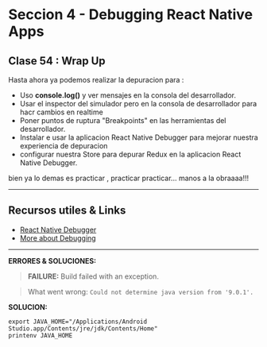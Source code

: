 # Seccion 4 - Debugging React Native Apps
## **Clase 54 :**  Wrap Up

Hasta ahora ya podemos realizar la depuracion para :

* Uso **console.log()** y ver mensajes en la consola del desarrollador.
* Usar el inspector del simulador pero en la consola de desarrollador para hacr cambios en realtime
* Poner puntos de ruptura "Breakpoints" en las herramientas del desarrollador.
* Instalar e usar la aplicacion React Native Debugger para mejorar nuestra experiencia de depuracion
* configurar nuestra Store para depurar Redux en la aplicacion React Native Debugger.

bien ya lo demas es practicar , practicar practicar... manos a la obraaaa!!!


---
## Recursos utiles & Links

* [React Native Debugger]
* [More about Debugging]


---
**ERRORES & SOLUCIONES:**

> **FAILURE:** Build failed with an exception.

> What went wrong: ```Could not determine java version from '9.0.1'.```

**SOLUCION:**

  ```unix
  export JAVA_HOME="/Applications/Android Studio.app/Contents/jre/jdk/Contents/Home"
  printenv JAVA_HOME
  ```


[Usando el componente ScrollView]:(https://facebook.github.io/react-native/docs/using-a-scrollview.html)
[Documentacion Oficial del Componente ScrollView]:(https://facebook.github.io/react-native/docs/scrollview.html)
[Using List Views]:(https://facebook.github.io/react-native/docs/using-a-listview.html)
[Documentacion oficial del Componente FlatList]:(https://facebook.github.io/react-native/docs/flatlist.html)
[Documentacion oficial del Componente SectionList]:(https://facebook.github.io/react-native/docs/sectionlist.html)
[Recursos Estaticos : Imagenes]:(https://facebook.github.io/react-native/docs/images.html)
[Documentacion oficial del Componente Image]:(https://facebook.github.io/react-native/docs/image.html)
[Componente Modal]:(https://facebook.github.io/react-native/docs/modal.html)
[Redux]:(https://redux.js.org/)
[React Redux]:(https://redux.js.org/faq/react-redux)
[Redux DevTools Integration]:(https://github.com/jhen0409/react-native-debugger/blob/master/docs/redux-devtools-integration.md)
[React Native Debugger]:(https://github.com/jhen0409/react-native-debugger)
[More about Debugging]: (https://facebook.github.io/react-native/docs/debugging.html)
